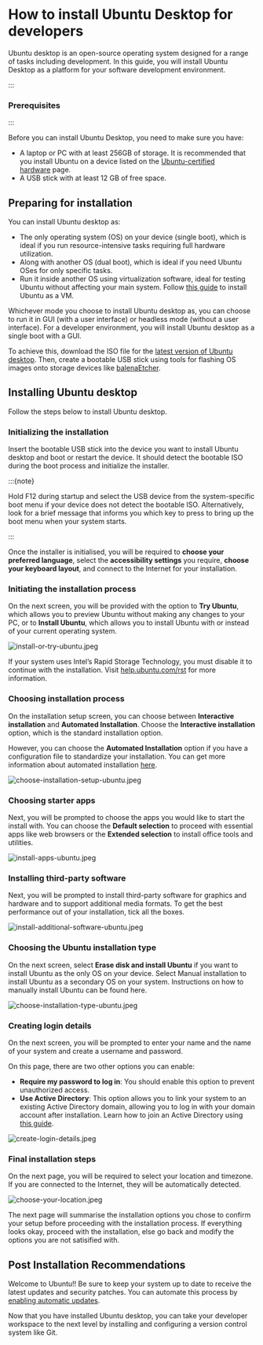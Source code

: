 # How to install Ubuntu Desktop for developers

Ubuntu desktop is an open-source operating system designed for a range of tasks including development. In this guide, you will install Ubuntu Desktop as a platform for your software development environment.

:::
### Prerequisites
:::

Before you can install Ubuntu Desktop, you need to make sure you have:

- A laptop or PC with at least 256GB of storage. It is recommended that you install Ubuntu on a device listed on the [Ubuntu-certified hardware](https://ubuntu.com/certified?q=&limit=20&category=Desktop&category=Laptop) page.
- A USB stick with at least 12 GB of free space.

## Preparing for installation

You can install Ubuntu desktop as: 

- The only operating system (OS) on your device (single boot), which is ideal if you run resource-intensive tasks requiring full hardware utilization.
- Along with another OS (dual boot), which is ideal if you need Ubuntu OSes for only specific tasks.
- Run it inside another OS using virtualization software, ideal for testing Ubuntu without affecting your main system. Follow [this guide](https://ubuntu.com/tutorials/how-to-run-ubuntu-desktop-on-a-virtual-machine-using-virtualbox#1-overview) to install Ubuntu as a VM.

Whichever mode you choose to install Ubuntu desktop as, you can choose to run it in GUI (with a user interface) or headless mode (without a user interface). For a developer environment, you will install Ubuntu desktop as a single boot with a GUI. 

To achieve this, download the ISO file for the [latest version of Ubuntu desktop](https://www.ubuntu.com/download). Then, create a bootable USB stick using tools for flashing OS images onto storage devices like [balenaEtcher](https://etcher.balena.io/).

## Installing Ubuntu desktop

Follow the steps below to install Ubuntu desktop.

### Initializing the installation

Insert the bootable USB stick into the device you want to install Ubuntu desktop and boot or restart the device. It should detect the bootable ISO during the boot process and initialize the installer.

:::{note}

Hold F12 during startup and select the USB device from the system-specific boot menu if your device does not detect the bootable ISO. Alternatively, look for a brief message that informs you which key to press to bring up the boot menu when your system starts.

:::

Once the installer is initialised, you will be required to **choose your preferred language**, select the **accessibility settings** you require, **choose your keyboard layout**, and connect to the Internet for your installation. 

### Initiating the installation process

On the next screen, you will be provided with the option to **Try Ubuntu**, which allows you to preview Ubuntu without making any changes to your PC, or to **Install Ubuntu**, which allows you to install Ubuntu with or instead of your current operating system.

![install-or-try-ubuntu.jpeg](../assets/howto/install-ubuntu/install-or-try-ubuntu.jpeg)

<aside>

If your system uses Intel’s Rapid Storage Technology, you must disable it to continue with the installation. Visit [help.ubuntu.com/rst](https://help.ubuntu.com/rst/) for more information.

</aside>

### Choosing installation process

On the installation setup screen, you can choose between **Interactive installation** and **Automated Installation**. Choose the **Interactive installation** option, which is the standard installation option. 

However, you can choose the **Automated Installation** option if you have a configuration file to standardize your installation. You can get more information about automated installation [here](https://blog.local-optimum.net/getting-started-with-autoinstall-on-ubuntu-desktop-24-04-lts-147a1defb2de). 

![choose-installation-setup-ubuntu.jpeg](../assets/howto/install-ubuntu/choose-installation-setup-ubuntu.jpeg)

### Choosing starter apps

Next, you will be prompted to choose the apps you would like to start the install with. You can choose the **Default selection** to proceed with essential apps like web browsers or the **Extended selection** to install office tools and utilities.

![install-apps-ubuntu.jpeg](../assets/howto/install-ubuntu/install-apps-ubuntu.jpeg)

### Installing third-party software

Next, you will be prompted to install third-party software for graphics and hardware and to support additional media formats. To get the best performance out of your installation, tick all the boxes.

![install-additional-software-ubuntu.jpeg](../assets/howto/install-ubuntu/install-additional-software-ubuntu.jpeg)

### Choosing the Ubuntu installation type

On the next screen, select **Erase disk and install Ubuntu** if you want to install Ubuntu as the only OS on your device. Select Manual installation to install Ubuntu as a secondary OS on your system. Instructions on how to manually install Ubuntu can be found here.

![choose-installation-type-ubuntu.jpeg](../assets/howto/install-ubuntu/choose-installation-type-ubuntu.jpeg)

### Creating login details

On the next screen, you will be prompted to enter your name and the name of your system and create a username and password. 

On this page, there are two other options you can enable:

- **Require my password to log in**: You should enable this option to prevent unauthorized access.
- **Use Active Directory**: This option allows you to link your system to an existing Active Directory domain, allowing you to log in with your domain account after installation. Learn how to join an Active Directory using [this guide](https://documentation.ubuntu.com/adsys/en/stable/how-to/join-ad-installation/#join-at-installation-time).

![create-login-details.jpeg](../assets/howto/install-ubuntu/create-login-details.jpeg)

### Final installation steps

On the next page, you will be required to select your location and timezone. If you are connected to the Internet, they will be automatically detected.

![choose-your-location.jpeg](../assets/howto/install-ubuntu/choose-your-location.jpeg)

The next page will summarise the installation options you chose to confirm your setup before proceeding with the installation process. If everything looks okay, proceed with the installation, else go back and modify the options you are not satisified with.

## Post Installation Recommendations

Welcome to Ubuntu!! Be sure to keep your system up to date to receive the latest updates and security patches. You can automate this process by [enabling automatic updates](https://www.kolide.com/features/checks/ubuntu-unattended-upgrades).

Now that you have installed Ubuntu desktop, you can take your developer workspace to the next level by installing and configuring a version control system like Git.